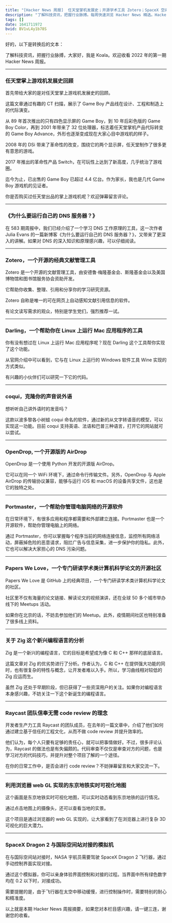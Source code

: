 ```yaml
---
title: "[Hacker News 周报]  任天堂掌机发展史；开源学术工具 Zotero；SpaceX 空间站对接模拟器"
description: "了解科技资讯，把握行业脉搏。每周快速浏览 Hacker News 精选。Hacker Newsletter 地址：https://mailchi.mp/hackernewsletter/585"
tags: []
date: 1641711972
bvid: BV1vL4y1b78S
---
```

好的，以下是转换后的文本：

了解科技资讯，把握行业脉搏，大家好，我是 Koala。欢迎收看 2022 年的第一期 Hacker News 周报。

---

### 任天堂掌上游戏机发展史回顾

首先带给大家的是对任天堂掌上游戏机发展史的回顾。

这篇文章通过有趣的 CT 扫描，展示了 Game Boy 产品线在设计、工程和制造上的代际演变。

从 89 年首次推出的只有四色显示屏的 Game Boy，到 10 年后彩色版的 Game Boy Color，再到 2001 年带来了 32 位处理器，标志着任天堂掌机产品代际转变的 Game Boy Advance，外形也逐渐变成现在大家心目中游戏机的样子。

2008 年的 DSi 带来了革命性的改变，围绕它的两个显示屏，任天堂制作了很多更有意思的游戏。

2017 年推出的革命性产品 Switch，在可玩性上达到了新高度，几乎统治了游戏圈。

迄今为止，已出售的 Game Boy 已超过 4.4 亿台。作为家长，我也是几代 Game Boy 游戏机的见证者。

你是否购买过任天堂出品的掌上游戏机呢？欢迎弹幕留言评论。

---

### 《为什么要运行自己的 DNS 服务器？》

在 583 期周报中，我们已经介绍了一个学习 DNS 工作原理的工具，这一次作者 Julia Evans 的一篇新博客《为什么要运行自己的 DNS 服务器？》，又带来了更深入的讲解。如果对 DNS 的深入知识和原理感兴趣，可以仔细阅读。

---

### Zotero，一个开源的经典文献管理工具

Zotero 是一个开源的文献管理工具，由安德鲁·梅隆基金会、斯隆基金会以及美国博物馆和图书馆服务协会资助开发。

它帮助你收集、整理、引用和分享你的学习研究资源。

Zotero 自称是唯一的可在网页上自动感知文献引用信息的软件。

有论文读写需求的观众，特别是学生党们，强烈推荐一试。

---

### Darling，一个帮助你在 Linux 上运行 Mac 应用程序的工具

你有没有想过在 Linux 上运行 Mac 应用程序呢？现在 Darling 这个工具帮你实现了这个功能。

从官网介绍中可以看到，它与在 Linux 上运行的 Windows 软件工具 Wine 实现的方式类似。

有兴趣的小伙伴们可以研究一下它的代码。

---

### coqui，克隆你的声音说外语

想听听自己讲外语时的发音吗？

这款以波多黎各小树蛙 coqui 命名的软件，通过新的从文字转语音的模型，可以实现这一功能。目前 coqui 支持英语、法语和巴普三种语言，打开它的网站就可以尝试。

---

### OpenDrop, 一个开源版的 AirDrop

OpenDrop 是一个使用 Python 开发的开源版 AirDrop。

它可以在同一个 WiFi 环境下，通过命令行传输文件。另外，OpenDrop 与 Apple AirDrop 的传输协议兼容，能够与运行 iOS 和 macOS 的设备共享文件，这也是它的独特之处。

---

### Portmaster，一个帮助你管理电脑网络的开源软件

在日常环境下，有很多应用和程序都需要和外部建立连接。Portmaster 也是一个开源软件，帮助你管理电脑上的网络。

通过 Portmaster，你可以掌握每个程序当前的网络连接信息，监控所有网络活动，屏蔽掉危险的恶意请求，阻拦广告与信息采集，进一步保护你的隐私。此外，它也可以解决大家担心的 DNS 污染问题。

---

### Papers We Love，一个专门研读学术类计算机科学论文的开源社区

Papers We Love 是 GitHub 上的经典项目，一个专门研读学术类计算机科学论文的社区。

社区里不仅有海量的论文链接、解读论文的视频演讲，还在全球 50 多个城市举办线下的 Meetups 活动。

如果你在北京的话，不妨去参加他们的 Meetup。此外，疫情期间社区也特别准备了很多线上资料。

---

### 关于 Zig 这个新兴编程语言的分析

Zig 是一个新兴的编程语言，它的目标是希望成为像 C 和 C++ 那样的底层语言。

这篇文章对 Zig 的优劣势进行了分析。作者认为，C 和 C++ 在提供强大功能的同时，也有很复杂的特性与概念，让开发者难以入手。所以，学习曲线相对较低的 Zig 应运而生。

虽然 Zig 还处于早期阶段，但已获得了一些资深用户的关注。如果你对编程语言本身感兴趣，不妨关注一下这个新诞生的编程语言。

---

### Raycast 团队信奉无需 code review 的理念

开发者生产力工具 Raycast 的团队成员，在去年的一篇文章中，介绍了他们如何通过建立基于信任的工程文化，从而不做 code review 并提升效率的。

他们认为，每个人只要有足够的责任心，就可以把事情做好。不过，很多评论认为，Raycast 的做法也是有失偏颇的。代码审查不仅仅是审查对方的问题，也是学习对方的代码技巧，并提升对整个项目了解的一个途径。

在你的日常工作中，是否会进行 code review？不妨弹幕留言和大家交流一下。

---

### 利用浏览器 web GL 实现的东京地铁实时可视化地图

这个画面是东京地铁实时可视化地图，可以实时动态看到东京地铁的运行情况。

通过点击地图上的摄像头，还可以查看当地的实景。

这个项目是通过浏览器的 web GL 实现的，让大家看到了在浏览器上进行复杂 3D 可视化的巨大潜力。

---

### SpaceX Dragon 2 与国际空间站对接的模拟机

在与国际空间站对接时，NASA 宇航员需要驾驶 SpaceX Dragon 2 飞行器，通过手动控制界面实现对接。

通过这个模拟器，你可以亲身体验界面控制和对接的过程。当界面中所有绿色数字均在 0.2 以下时，对接成功。

需要提醒的是，由于飞行器在太空中移动缓慢，进行控制操作时，需要特别的耐心和精准度。

以上就是本期 Hacker News 周报摘要，如果您对本栏目感兴趣，请一键三连，谢谢您的收看。



